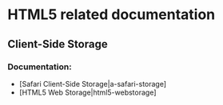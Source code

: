 # HTML5 related documentation


## Client-Side Storage


### Documentation:

* [Safari Client-Side Storage|a-safari-storage]
* [HTML5 Web Storage|html5-webstorage]








[html5-webstorage]:	http://dev.w3.org/html5/webstorage/	"W3C Editor's Draft: HTML5 Web Storage"
[a-safari-storage]:	http://developer.apple.com/library/safari/#documentation/iphone/conceptual/safarijsdatabaseguide/Introduction/Introduction.html	"Safari Client-Side Storage and Offline Applications Programming Guide"
